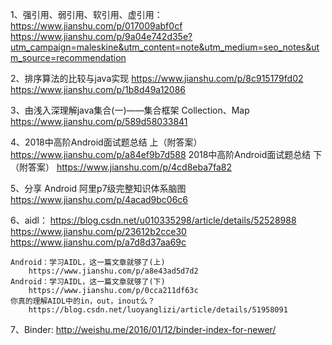 1、强引用、弱引用、软引用、虚引用：
    https://www.jianshu.com/p/017009abf0cf
    https://www.jianshu.com/p/9a04e742d35e?utm_campaign=maleskine&utm_content=note&utm_medium=seo_notes&utm_source=recommendation

2、排序算法的比较与java实现
    https://www.jianshu.com/p/8c915179fd02
    https://www.jianshu.com/p/1b8d49a12086

3、由浅入深理解java集合(一)——集合框架 Collection、Map
    https://www.jianshu.com/p/589d58033841

4、2018中高阶Android面试题总结 上（附答案）
    https://www.jianshu.com/p/a84ef9b7d588
   2018中高阶Android面试题总结 下（附答案）
    https://www.jianshu.com/p/4cd8eba7fa82

5、分享 Android 阿里p7级完整知识体系脑图
    https://www.jianshu.com/p/4acad9bc06c6
    
6、aidl：
    https://blog.csdn.net/u010335298/article/details/52528988
    https://www.jianshu.com/p/23612b2cce30
    https://www.jianshu.com/p/a7d8d37aa69c
    
    Android：学习AIDL，这一篇文章就够了(上)
        https://www.jianshu.com/p/a8e43ad5d7d2
    Android：学习AIDL，这一篇文章就够了(下)
        https://www.jianshu.com/p/0cca211df63c
    你真的理解AIDL中的in，out，inout么？
        https://blog.csdn.net/luoyanglizi/article/details/51958091
    
7、Binder:
    http://weishu.me/2016/01/12/binder-index-for-newer/
    